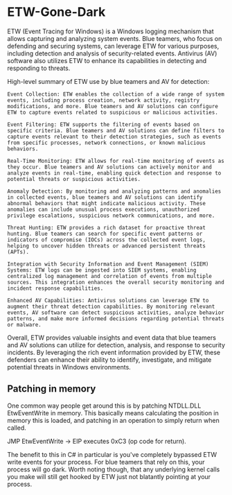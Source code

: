 # ETW-Gone-Dark 

ETW (Event Tracing for Windows) is a Windows logging mechanism that allows capturing and analyzing system events. Blue teamers, who focus on defending and securing systems, can leverage ETW for various purposes, including detection and analysis of security-related events. Antivirus (AV) software also utilizes ETW to enhance its capabilities in detecting and responding to threats.

High-level summary of ETW use by blue teamers and AV for detection:

    Event Collection: ETW enables the collection of a wide range of system events, including process creation, network activity, registry modifications, and more. Blue teamers and AV solutions can configure ETW to capture events related to suspicious or malicious activities.

    Event Filtering: ETW supports the filtering of events based on specific criteria. Blue teamers and AV solutions can define filters to capture events relevant to their detection strategies, such as events from specific processes, network connections, or known malicious behaviors.

    Real-Time Monitoring: ETW allows for real-time monitoring of events as they occur. Blue teamers and AV solutions can actively monitor and analyze events in real-time, enabling quick detection and response to potential threats or suspicious activities.

    Anomaly Detection: By monitoring and analyzing patterns and anomalies in collected events, blue teamers and AV solutions can identify abnormal behaviors that might indicate malicious activity. These anomalies can include unusual process executions, unauthorized privilege escalations, suspicious network communications, and more.

    Threat Hunting: ETW provides a rich dataset for proactive threat hunting. Blue teamers can search for specific event patterns or indicators of compromise (IOCs) across the collected event logs, helping to uncover hidden threats or advanced persistent threats (APTs).

    Integration with Security Information and Event Management (SIEM) Systems: ETW logs can be ingested into SIEM systems, enabling centralized log management and correlation of events from multiple sources. This integration enhances the overall security monitoring and incident response capabilities.

    Enhanced AV Capabilities: Antivirus solutions can leverage ETW to augment their threat detection capabilities. By monitoring relevant events, AV software can detect suspicious activities, analyze behavior patterns, and make more informed decisions regarding potential threats or malware.

Overall, ETW provides valuable insights and event data that blue teamers and AV solutions can utilize for detection, analysis, and response to security incidents. By leveraging the rich event information provided by ETW, these defenders can enhance their ability to identify, investigate, and mitigate potential threats in Windows environments.

## Patching in memory 
One common way people get around this is by patching NTDLL.DLL EtwEventWrite in memory. This basically means calculating the position in memory this is loaded, and patching in an operation to simply return when called. 

JMP EtwEventWrite -> EIP executes 0xC3 (op code for return). 

The benefit to this in C# in particular is you've completely bypassed ETW write events for your process. For blue teamers that rely on this, your process will go dark. Worth noting though, that any underlying kernel calls you make will still get hooked by ETW just not blatantly pointing at your process. 
